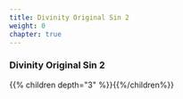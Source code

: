 ```yaml
---
title: Divinity Original Sin 2
weight: 0
chapter: true
---
```


### Divinity Original Sin 2

{{% children depth="3" %}}{{%/children%}}
